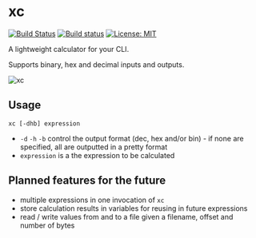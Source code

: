 # xc

[![Build Status](https://travis-ci.com/nikofil/xc.svg?branch=master)](https://travis-ci.com/nikofil/xc)
[![Build status](https://ci.appveyor.com/api/projects/status/not3oblqs7ere5p4?svg=true)](https://ci.appveyor.com/project/nikofil/xc)
[![License: MIT](https://img.shields.io/badge/License-MIT-blue.svg)](https://opensource.org/licenses/MIT)

A lightweight calculator for your CLI.

Supports binary, hex and decimal inputs and outputs.

![xc](https://i.imgur.com/BKtJfuS.png)

## Usage

`xc [-dhb] expression`

* `-d` `-h` `-b` control the output format (dec, hex and/or bin) - if none are specified, all are outputted in a pretty format
* `expression` is a the expression to be calculated

## Planned features for the future

* multiple expressions in one invocation of `xc`
* store calculation results in variables for reusing in future expressions
* read / write values from and to a file given a filename, offset and number of bytes
